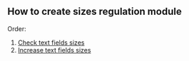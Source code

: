 ## How to create sizes regulation module

Order:
1. [Check text fields sizes](https://github.com/Alexxx180/Prosperity/blob/sql/DML/Objects/Routines/Procedures/PreparedStatements/SizesRegulation/Check.sql)
2. [Increase text fields sizes](https://github.com/Alexxx180/Prosperity/blob/sql/DML/Objects/Routines/Procedures/PreparedStatements/SizesRegulation/Increasing.sql)
